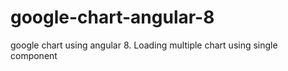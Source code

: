 # google-chart-angular-8
google chart using angular 8. Loading multiple chart using single component
